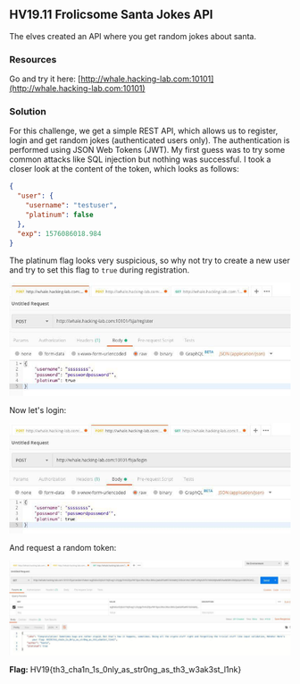 ## HV19.11 Frolicsome Santa Jokes API

The elves created an API where you get random jokes about santa.

### Resources

Go and try it here: [http://whale.hacking-lab.com:10101](http://whale.hacking-lab.com:10101)

### Solution

For this challenge, we get a simple REST API, which allows us to register, login and get random jokes (authenticated users only). The authentication is performed using JSON Web Tokens (JWT). My first guess was to try some common attacks like SQL injection but nothing was successful. I took a closer look at the content of the token, which looks as follows:

```json
{
  "user": {
    "username": "testuser",
    "platinum": false
  },
  "exp": 1576086018.984
}
```

The platinum flag looks very suspicious, so why not try to create a new user and try to set this flag to `true` during registration.

![](./create_platinum_user.jpg)

Now let's login:

![](./login.jpg)

And request a random token:

![](./get_flag.jpg)

**Flag:** HV19{th3_cha1n_1s_0nly_as_str0ng_as_th3_w3ak3st_l1nk}
